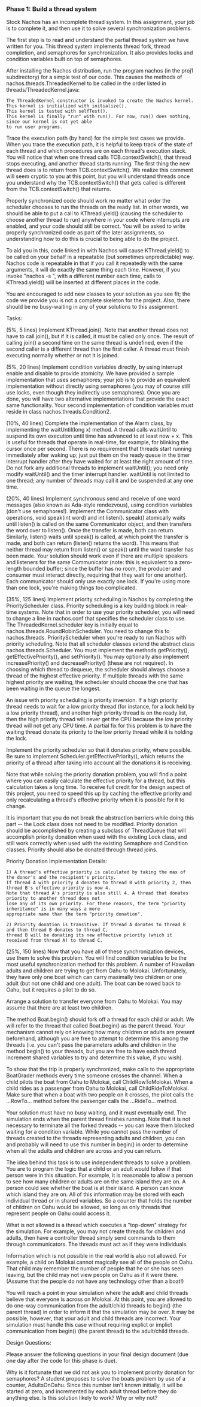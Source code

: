 <b><h3>Phase 1: Build a thread system</h3></b>


Stock Nachos has an incomplete thread system. In this assignment, your job is to complete it, and then 
use it to solve several synchronization problems.

The first step is to read and understand the partial thread system we have written for you. 
This thread system implements thread fork, thread completion, and semaphores for synchronization. 
It also provides locks and condition variables built on top of semaphores.

After installing the Nachos distribution, run the program nachos (in the proj1 subdirectory) for a simple test 
of our code. This causes the methods of nachos.threads.ThreadedKernel to be called in the order listed 
in threads/ThreadedKernel.java:

    The ThreadedKernel constructor is invoked to create the Nachos kernel.
    This kernel is initialized with initialize().
    This kernel is tested with selfTest().
    This kernel is finally "run" with run(). For now, run() does nothing, since our kernel is not yet able 
    to run user programs.

Trace the execution path (by hand) for the simple test cases we provide. When you trace the execution path, 
it is helpful to keep track of the state of each thread and which procedures are on each thread's execution stack. 
You will notice that when one thread calls TCB.contextSwitch(), that thread stops executing, 
and another thread starts running. The first thing the new thread does is to return from TCB.contextSwitch(). 
We realize this comment will seem cryptic to you at this point, but you will understand threads once you 
understand why the TCB.contextSwitch() that gets called is different from the TCB.contextSwitch() that returns.

Properly synchronized code should work no matter what order the scheduler chooses to run the threads on the ready list. 
In other words, we should be able to put a call to KThread.yield() (causing the scheduler to choose another thread to 
run) anywhere in your code where interrupts are enabled, and your code should still be correct. You will be asked to 
write properly synchronized code as part of the later assignments, so understanding how to do this is crucial to 
being able to do the project.

To aid you in this, code linked in with Nachos will cause KThread.yield() to be called on your behalf in a 
repeatable (but sometimes unpredictable) way. Nachos code is repeatable in that if you call it repeatedly with 
the same arguments, it will do exactly the same thing each time. However, if you invoke "nachos -s <some-long-value>", 
with a different number each time, calls to KThread.yield() will be inserted at different places in the code.

You are encouraged to add new classes to your solution as you see fit; the code we provide you is not a 
complete skeleton for the project. Also, there should be no busy-waiting in any of your solutions to this assignment.



Tasks:

(5%, 5 lines) Implement KThread.join(). 
Note that another thread does not have to call join(), but if it is called, it must be called only once. 
The result of calling join() a second time on the same thread is undefined, even if the second caller is a 
different thread than the first caller. A thread must finish executing normally whether or not it is joined.

(5%, 20 lines) Implement condition variables directly, by using interrupt enable and disable to provide atomicity. 
We have provided a sample implementation that uses semaphores; your job is to provide an equivalent implementation 
without directly using semaphores (you may of course still use locks, even though they indirectly use semaphores). 
Once you are done, you will have two alternative implementations that provide the exact same functionality. 
Your second implementation of condition variables must reside in class nachos.threads.Condition2.

(10%, 40 lines) Complete the implementation of the Alarm class, by implementing the waitUntil(long x) method. 
A thread calls waitUntil to suspend its own execution until time has advanced to at least now + x. 
This is useful for threads that operate in real-time, for example, for blinking the cursor once per second. 
There is no requirement that threads start running immediately after waking up; just put them on the ready queue in 
the timer interrupt handler after they have waited for at least the right amount of time. 
Do not fork any additional threads to implement waitUntil(); you need only modify waitUntil() and the timer 
interrupt handler. waitUntil is not limited to one thread; any number of threads may call it and be suspended 
at any one time.

(20%, 40 lines) Implement synchronous send and receive of one word messages (also known as Ada-style rendezvous), 
using condition variables (don't use semaphores!). Implement the Communicator class with operations, 
void speak(int word) and int listen().
speak() atomically waits until listen() is called on the same Communicator object, and then transfers the word 
over to listen(). Once the transfer is made, both can return. Similarly, listen() waits until speak() is called, 
at which point the transfer is made, and both can return (listen() returns the word). This means that 
neither thread may return from listen() or speak() until the word transfer has been made. Your solution should 
work even if there are multiple speakers and listeners for the same Communicator 
(note: this is equivalent to a zero-length bounded buffer; since the buffer has no room, the producer and 
consumer must interact directly, requiring that they wait for one another). Each communicator should only use 
exactly one lock. If you're using more than one lock, you're making things too complicated.

(35%, 125 lines) Implement priority scheduling in Nachos by completing the PriorityScheduler class. 
Priority scheduling is a key building block in real-time systems. Note that in order to use your priority scheduler, 
you will need to change a line in nachos.conf that specifies the scheduler class to use. The ThreadedKernel.scheduler 
key is initially equal to nachos.threads.RoundRobinScheduler. You need to change this to nachos.threads. 
PriorityScheduler when you're ready to run Nachos with priority scheduling.
Note that all scheduler classes extend the abstract class nachos.threads.Scheduler. You must implement the methods 
getPriority(), getEffectivePriority(), and setPriority(). You may optionally also implement increasePriority() and 
decreasePriority() (these are not required). In choosing which thread to dequeue, the scheduler should always choose 
a thread of the highest effective priority. If multiple threads with the same highest priority are waiting, 
the scheduler should choose the one that has been waiting in the queue the longest.

An issue with priority scheduling is priority inversion. 
If a high priority thread needs to wait for a low priority thread (for instance, for a lock held by a 
low priority thread), and another high priority thread is on the ready list, then the high priority thread will 
never get the CPU because the low priority thread will not get any CPU time. A partial fix for this problem is to 
have the waiting thread donate its priority to the low priority thread while it is holding the lock.

Implement the priority scheduler so that it donates priority, where possible. Be sure to implement 
Scheduler.getEffectivePriority(), which returns the priority of a thread after taking into account all the donations 
it is receiving.

Note that while solving the priority donation problem, you will find a point where you can easily calculate 
the effective priority for a thread, but this calculation takes a long time. To receive full credit for the 
design aspect of this project, you need to speed this up by caching the effective priority and only recalculating 
a thread's effective priority when it is possible for it to change.

It is important that you do not break the abstraction barriers while doing this part -- the Lock class does not need 
to be modified. Priority donation should be accomplished by creating a subclass of ThreadQueue that will accomplish 
priority donation when used with the existing Lock class, and still work correctly when used with the existing Semaphore 
and Condition classes. Priority should also be donated through thread joins.

Priority Donation Implementation Details:

    1) A thread's effective priority is calculated by taking the max of the donor's and the recipient's priority. 
    If thread A with priority 4 donates to thread B with priority 2, then thread B's effective priority is now 4. 
    Note that thread A's priority is also still 4. A thread that donates priority to another thread does not 
    lose any of its own priority. For these reasons, the term "priority inheritance" is in many ways a more 
    appropriate name than the term "priority donation".

    2) Priority donation is transitive. If thread A donates to thread B and then thread B donates to thread C, 
    thread B will be donating its new effective priority (which it received from thread A) to thread C.

(25%, 150 lines) Now that you have all of these synchronization devices, use them to solve this problem. 
You will find condition variables to be the most useful synchronization method for this problem.
A number of Hawaiian adults and children are trying to get from Oahu to Molokai. Unfortunately, they have only 
one boat which can carry maximally two children or one adult (but not one child and one adult). The boat can be 
rowed back to Oahu, but it requires a pilot to do so.

Arrange a solution to transfer everyone from Oahu to Molokai. You may assume that there are at least two children.

The method Boat.begin() should fork off a thread for each child or adult. We will refer to the thread that called 
Boat.begin() as the parent thread. Your mechanism cannot rely on knowing how many children or adults are 
present beforehand, although you are free to attempt to determine this among the threads (i.e. you can't pass 
the parameters adults and children in the method begin() to your threads, but you are free to have each thread 
increment shared variables to try and determine this value, if you wish).

To show that the trip is properly synchronized, make calls to the appropriate BoatGrader methods every time 
someone crosses the channel. When a child pilots the boat from Oahu to Molokai, call ChildRowToMolokai. 
When a child rides as a passenger from Oahu to Molokai, call ChildRideToMolokai. Make sure that when a boat with 
two people on it crosses, the pilot calls the ...RowTo... method before the passenger calls the ...RideTo... method.

Your solution must have no busy waiting, and it must eventually end. The simulation ends when the parent thread 
finishes running. Note that it is not necessary to terminate all the forked threads -- you can leave them blocked 
waiting for a condition variable. While you cannot pass the number of threads created to the threads representing 
adults and children, you can and probably will need to use this number in begin() in order to determine when 
all the adults and children are across and you can return.

The idea behind this task is to use independent threads to solve a problem. You are to program the logic 
that a child or an adult would follow if that person were in this situation. For example, it is reasonable 
to allow a person to see how many children or adults are on the same island they are on. A person could see 
whether the boat is at their island. A person can know which island they are on. All of this information may be 
stored with each individual thread or in shared variables. So a counter that holds the number of children on Oahu 
would be allowed, so long as only threads that represent people on Oahu could access it.

What is not allowed is a thread which executes a "top-down" strategy for the simulation. For example, you may not 
create threads for children and adults, then have a controller thread simply send commands to them 
through communicators. The threads must act as if they were individuals.

Information which is not possible in the real world is also not allowed. For example, a child on Molokai cannot 
magically see all of the people on Oahu. That child may remember the number of people that he or she has seen leaving, 
but the child may not view people on Oahu as if it were there. (Assume that the people do not have any technology 
other than a boat!)

You will reach a point in your simulation where the adult and child threads believe that everyone is across on Molokai. 
At this point, you are allowed to do one-way communication from the adult/child threads to begin() (the parent thread) 
in order to inform it that the simulation may be over. It may be possible, however, that your adult and child threads 
are incorrect. Your simulation must handle this case without requiring explict or implict communication from 
begin() (the parent thread) to the adult/child threads.


Design Questions:

Please answer the following questions in your final design document (due one day after the code for this phase is due).

Why is it fortunate that we did not ask you to implement priority donation for semaphores?
A student proposes to solve the boats problem by use of a counter, AdultsOnOahu. Since this number isn't 
known initially, it will be started at zero, and incremented by each adult thread before they do anything else. 
Is this solution likely to work? Why or why not?
